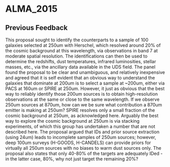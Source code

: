 # ALMA_2015

## Previous Feedback
This proposal sought to identify the counterparts to a sample of 100 galaxies selected at 250um with Herschel, which resolved around 20% of the cosmic background at this wavelength, via observations in band 7 at moderate spatial resolution.  The identifications can then be used to determine the redshifts, dust temperatures, infrared luminosities, stellar masses, etc., via the ancillary data available in the UDS field.  The panel found the proposal to be clear and unambiguous, and relatively inexpensive and agreed that it is self evident that an obvious way to understand the galaxies that dominate at 200um is to select a sample at ~200um, either via PACS at 160um or SPIRE at 250um.  However, it just as obvious that the best way to reliably identify those 200um sources is to obtain high-resolution observations at the same or close to the same wavelength.  If we observe 250um sources at 870um, how can we be sure what contribution a 870um emitter is making at 250um? SPIRE resolves only a small fraction of the cosmic background at 250um, as acknowledged here.  Arguably the best way to explore the cosmic background at 250um is via stacking experiments, of which this group has undertaken a number that are not described here. The proposal argued that IDs and prior source extraction (using 24um) leads to incomplete samples of 250um sources; however, deep 100um surveys (H-GOODS, H-CANDELS) can provide priors for virtually all 250um sources with no biases to warm dust sources only. The proposal also states that only 40-80% of the targets are adequately IDed - in the latter case, 80%, why not just target the remaining 20%?